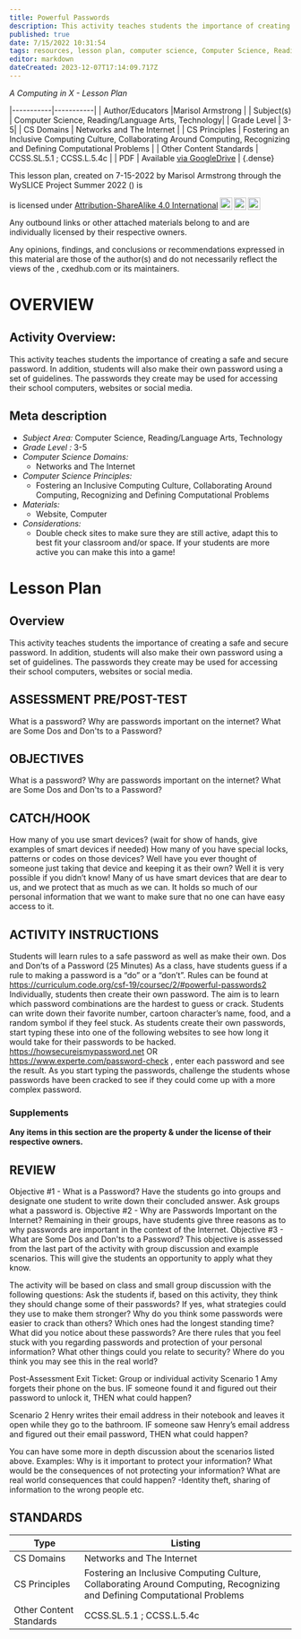```yaml
---
title: Powerful Passwords
description: This activity teaches students the importance of creating a safe and secure password. In addition, students will also make their own password using a set of guidelines. The passwords they create may be used for accessing their school computers, websites or social media.
published: true
date: 7/15/2022 10:31:54
tags: resources, lesson plan, computer science, Computer Science, Reading/Language Arts, Technology 
editor: markdown
dateCreated: 2023-12-07T17:14:09.717Z
---
```

*A Computing in X - Lesson Plan*

|-----------|-----------|
| Author/Educators |Marisol Armstrong |
| Subject(s) | Computer Science, Reading/Language Arts, Technology|
| Grade Level | 3-5|
| CS Domains | Networks and The Internet |
| CS Principles | Fostering an Inclusive Computing Culture, Collaborating Around Computing, Recognizing and Defining Computational Problems |
| Other Content Standards | CCSS.SL.5.1 ; CCSS.L.5.4c | 
| PDF | Available [via GoogleDrive]() |
{.dense}






This lesson plan, created on 7-15-2022 by Marisol Armstrong through the  WySLICE Project Summer 2022 () is  <p xmlns:cc="http://creativecommons.org/ns#" >  is licensed under <a href="http://creativecommons.org/licenses/by-sa/4.0/?ref=chooser-v1" target="_blank" rel="license noopener noreferrer" style="display:inline-block;">Attribution-ShareAlike 4.0 International<img style="height:22px!important;margin-left:3px;vertical-align:text-bottom;" src="https://mirrors.creativecommons.org/presskit/icons/cc.svg?ref=chooser-v1"><img style="height:22px!important;margin-left:3px;vertical-align:text-bottom;" src="https://mirrors.creativecommons.org/presskit/icons/by.svg?ref=chooser-v1"><img style="height:22px!important;margin-left:3px;vertical-align:text-bottom;" src="https://mirrors.creativecommons.org/presskit/icons/sa.svg?ref=chooser-v1"></a></p>


Any outbound links or other attached materials belong to and are individually licensed by their respective owners. 


Any opinions, findings, and conclusions or recommendations expressed in this material are those of the author(s) and do not necessarily reflect the views of the , cxedhub.com or its maintainers.


# OVERVIEW
## Activity Overview:  
This activity teaches students the importance of creating a safe and secure password. In addition, students will also make their own password using a set of guidelines. The passwords they create may be used for accessing their school computers, websites or social media.
## Meta description
+ *Subject Area:* Computer Science, Reading/Language Arts, Technology 
+ *Grade Level :* 3-5 
+ *Computer Science Domains:*
   + Networks and The Internet
+ *Computer Science Principles:*
   + Fostering an Inclusive Computing Culture, Collaborating Around Computing, Recognizing and Defining Computational Problems
+ *Materials:* 
   + Website, Computer
+ *Considerations:*
   + Double check sites to make sure they are still active, adapt this to best fit your classroom and/or space. If your students are more active you can make this into a game!


# Lesson Plan
## Overview
This activity teaches students the importance of creating a safe and secure password. In addition, students will also make their own password using a set of guidelines. The passwords they create may be used for accessing their school computers, websites or social media.
## ASSESSMENT PRE/POST-TEST
What is a password? Why are passwords important on the internet? What are Some Dos and Don'ts to a Password?
## OBJECTIVES
What is a password? Why are passwords important on the internet? What are Some Dos and Don'ts to a Password?


## CATCH/HOOK
How many of you use smart devices? (wait for show of hands, give examples of smart devices if needed) 
How many of you have special locks, patterns or codes on those devices? Well have you ever thought of someone just taking that device and keeping it as their own? Well it is very possible if you didn’t know! Many of us have smart devices that are dear to us, and we protect that as much as we can. It holds so much of our personal information that we want to make sure that no one can have easy access to it.


## ACTIVITY INSTRUCTIONS
Students will learn rules to a safe password as well as make their own.
Dos and Don’ts of a Password  (25 Minutes)
As a class, have students guess if a rule to making a password is a “do” or a “don’t”. Rules can be found at https://curriculum.code.org/csf-19/coursec/2/#powerful-passwords2
Individually, students then create their own password. The aim is to learn which password combinations are the hardest to guess or crack. Students can write down their favorite number, cartoon character’s name, food, and a random symbol if they feel stuck.
As students create their own passwords, start typing these into one of the following websites to see how  long it would take for their passwords to be hacked. https://howsecureismypassword.net  OR https://www.experte.com/password-check , enter each password and see the result.
As you start typing the passwords, challenge the students  whose passwords have been cracked to see if they could come up with a more complex password.


### Supplements
**Any items in this section are the property & under the license of their respective owners.**






## REVIEW
Objective #1 - What is a Password?
Have the students go into groups and designate one student to write down their concluded answer. Ask groups what a password is.
Objective #2 - Why are Passwords Important on the Internet?
Remaining in their groups, have students give three reasons as to why passwords are important in the context of the Internet.
Objective #3 - What are Some Dos and Don'ts to a Password?
This objective is assessed from the last part of the activity with group discussion and example scenarios. This will give the students an opportunity to apply what they know.




The activity will be based on class and small group discussion with the following questions:
 Ask the students if, based on this activity, they think they should change some of their passwords? If yes, what strategies could they use to make them stronger?
Why do you think some passwords were easier to crack than others? Which ones had the longest standing time? What did you notice about these passwords? 
Are there rules that you feel stuck with you regarding passwords and protection of your personal information? What other things could you relate to security? Where do you think you may see this in the real world?




Post-Assessment
Exit Ticket: Group or individual activity
Scenario 1
Amy forgets their phone on the bus. IF someone found it and figured out their password to unlock it, THEN what could happen? 


Scenario 2
Henry writes their email address in their notebook and leaves it open while they go to the bathroom. IF someone saw Henry’s email address and figured out their email password, THEN what could happen? 




You can have some more in depth discussion about the scenarios listed above. 
Examples:
Why is it important to protect your information? What would be the consequences of not protecting your information?
What are real world consequences that could happen? -Identity theft, sharing of information to the wrong people etc.
## STANDARDS        
| Type | Listing | 
|-----------|-----------|
| CS Domains  | Networks and The Internet|
| CS Principles   | Fostering an Inclusive Computing Culture, Collaborating Around Computing, Recognizing and Defining Computational Problems|
| Other Content Standards | CCSS.SL.5.1 ; CCSS.L.5.4c  |